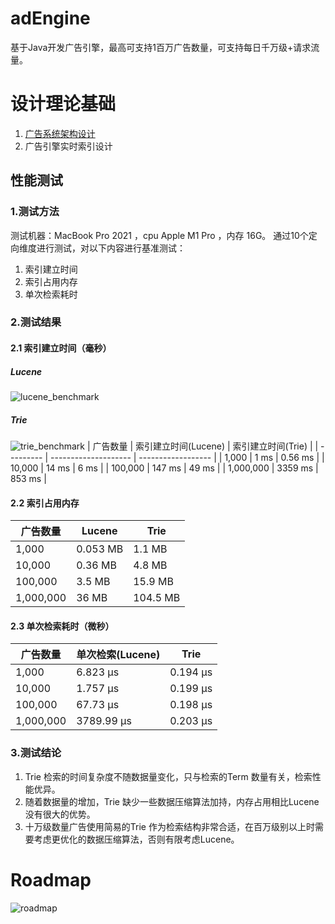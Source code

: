 # adEngine
基于Java开发广告引擎，最高可支持1百万广告数量，可支持每日千万级+请求流量。

# 设计理论基础
1. [广告系统架构设计](https://mp.weixin.qq.com/s/LN6NoToaVvORvZVd33xGdA)
2. 广告引擎实时索引设计

## 性能测试

### 1.测试方法

测试机器：MacBook Pro 2021 ，cpu Apple M1 Pro ，内存 16G。
通过10个定向维度进行测试，对以下内容进行基准测试：
1. 索引建立时间
2. 索引占用内存
3. 单次检索耗时

### 2.测试结果

#### 2.1 索引建立时间（毫秒）

##### Lucene
![lucene_benchmark](https://files.mdnice.com/user/11338/e9f673b9-69e9-4295-b778-d8c8a69d6645.png)
##### Trie
![trie_benchmark](https://files.mdnice.com/user/11338/7d78d06a-a56c-44ee-9fe3-0e524db508d0.png)
| 广告数量  | 索引建立时间(Lucene) | 索引建立时间(Trie) |
| --------- | -------------------- | ------------------ |
| 1,000     | 1 ms                 | 0.56 ms            |
| 10,000    | 14 ms                | 6 ms               |
| 100,000   | 147 ms               | 49 ms              |
| 1,000,000 | 3359 ms              | 853 ms             |

#### 2.2 索引占用内存

| 广告数量  | Lucene   | Trie     |
| --------- | -------- | -------- |
| 1,000     | 0.053 MB | 1.1 MB   |
| 10,000    | 0.36 MB  | 4.8 MB   |
| 100,000   | 3.5 MB   | 15.9 MB  |
| 1,000,000 | 36 MB    | 104.5 MB |

#### 2.3 单次检索耗时（微秒）

| 广告数量  | 单次检索(Lucene) | Trie     |
| --------- | ---------------- | -------- |
| 1,000     | 6.823 μs         | 0.194 μs |
| 10,000    | 1.757 μs         | 0.199 μs |
| 100,000   | 67.73 μs         | 0.198 μs |
| 1,000,000 | 3789.99 μs       | 0.203 μs |

### 3.测试结论

1. Trie 检索的时间复杂度不随数据量变化，只与检索的Term 数量有关，检索性能优异。
2. 随着数据量的增加，Trie 缺少一些数据压缩算法加持，内存占用相比Lucene没有很大的优势。
3. 十万级数量广告使用简易的Trie 作为检索结构非常合适，在百万级别以上时需要考虑更优化的数据压缩算法，否则有限考虑Lucene。

# Roadmap
![roadmap](https://user-images.githubusercontent.com/1421509/164683858-e20d915c-b208-4b59-87ad-55a0676210c2.png)

